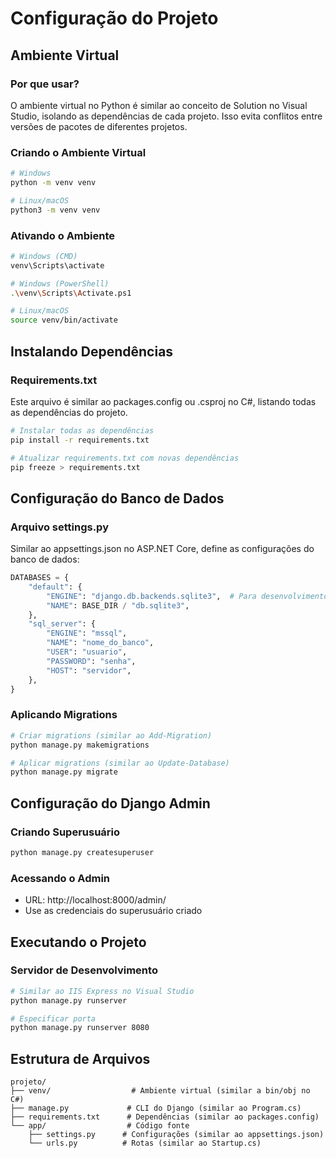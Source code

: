 # Configuração do Projeto

## Ambiente Virtual

### Por que usar?
O ambiente virtual no Python é similar ao conceito de Solution no Visual Studio, isolando as dependências de cada projeto. Isso evita conflitos entre versões de pacotes de diferentes projetos.

### Criando o Ambiente Virtual
```bash
# Windows
python -m venv venv

# Linux/macOS
python3 -m venv venv
```

### Ativando o Ambiente
```bash
# Windows (CMD)
venv\Scripts\activate

# Windows (PowerShell)
.\venv\Scripts\Activate.ps1

# Linux/macOS
source venv/bin/activate
```

## Instalando Dependências

### Requirements.txt
Este arquivo é similar ao packages.config ou .csproj no C#, listando todas as dependências do projeto.

```bash
# Instalar todas as dependências
pip install -r requirements.txt

# Atualizar requirements.txt com novas dependências
pip freeze > requirements.txt
```

## Configuração do Banco de Dados

### Arquivo settings.py
Similar ao appsettings.json no ASP.NET Core, define as configurações do banco de dados:

```python
DATABASES = {
    "default": {
        "ENGINE": "django.db.backends.sqlite3",  # Para desenvolvimento
        "NAME": BASE_DIR / "db.sqlite3",
    },
    "sql_server": {
        "ENGINE": "mssql",
        "NAME": "nome_do_banco",
        "USER": "usuario",
        "PASSWORD": "senha",
        "HOST": "servidor",
    },
}
```

### Aplicando Migrations
```bash
# Criar migrations (similar ao Add-Migration)
python manage.py makemigrations

# Aplicar migrations (similar ao Update-Database)
python manage.py migrate
```

## Configuração do Django Admin

### Criando Superusuário
```bash
python manage.py createsuperuser
```

### Acessando o Admin
- URL: http://localhost:8000/admin/
- Use as credenciais do superusuário criado

## Executando o Projeto

### Servidor de Desenvolvimento
```bash
# Similar ao IIS Express no Visual Studio
python manage.py runserver

# Especificar porta
python manage.py runserver 8080
```

## Estrutura de Arquivos
```
projeto/
├── venv/                  # Ambiente virtual (similar a bin/obj no C#)
├── manage.py             # CLI do Django (similar ao Program.cs)
├── requirements.txt      # Dependências (similar ao packages.config)
└── app/                  # Código fonte
    ├── settings.py      # Configurações (similar ao appsettings.json)
    └── urls.py          # Rotas (similar ao Startup.cs)
```
